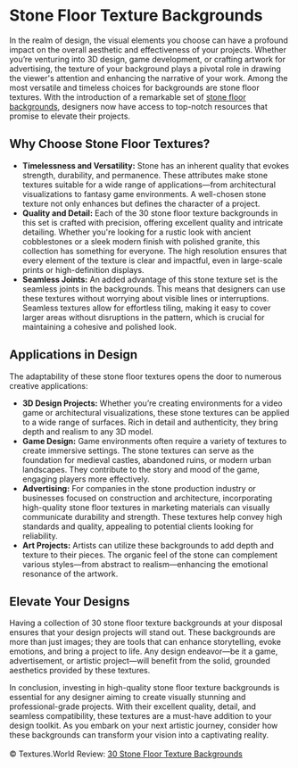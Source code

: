 <h1>Stone Floor Texture Backgrounds</h1>

In the realm of design, the visual elements you choose can have a profound impact on the overall aesthetic and effectiveness of your projects. Whether you’re venturing into 3D design, game development, or crafting artwork for advertising, the texture of your background plays a pivotal role in drawing the viewer's attention and enhancing the narrative of your work. Among the most versatile and timeless choices for backgrounds are stone floor textures. With the introduction of a remarkable set of <a href="https://textures.world/stone/30-stone-floor-texture-backgrounds">stone floor backgrounds</a>, designers now have access to top-notch resources that promise to elevate their projects.

<h2>Why Choose Stone Floor Textures?</h2>
<ul>
<li><strong>Timelessness and Versatility:</strong> Stone has an inherent quality that evokes strength, durability, and permanence. These attributes make stone textures suitable for a wide range of applications—from architectural visualizations to fantasy game environments. A well-chosen stone texture not only enhances but defines the character of a project.</li>

<li><strong>Quality and Detail:</strong> Each of the 30 stone floor texture backgrounds in this set is crafted with precision, offering excellent quality and intricate detailing. Whether you're looking for a rustic look with ancient cobblestones or a sleek modern finish with polished granite, this collection has something for everyone. The high resolution ensures that every element of the texture is clear and impactful, even in large-scale prints or high-definition displays.</li>

<li><strong>Seamless Joints:</strong> An added advantage of this stone texture set is the seamless joints in the backgrounds. This means that designers can use these textures without worrying about visible lines or interruptions. Seamless textures allow for effortless tiling, making it easy to cover larger areas without disruptions in the pattern, which is crucial for maintaining a cohesive and polished look.</li>
</ul>
<h2>Applications in Design</h2>
The adaptability of these stone floor textures opens the door to numerous creative applications:
<ul>
<li><strong>3D Design Projects:</strong> Whether you’re creating environments for a video game or architectural visualizations, these stone textures can be applied to a wide range of surfaces. Rich in detail and authenticity, they bring depth and realism to any 3D model.</li>

<li><strong>Game Design:</strong> Game environments often require a variety of textures to create immersive settings. The stone textures can serve as the foundation for medieval castles, abandoned ruins, or modern urban landscapes. They contribute to the story and mood of the game, engaging players more effectively.</li>

<li><strong>Advertising:</strong> For companies in the stone production industry or businesses focused on construction and architecture, incorporating high-quality stone floor textures in marketing materials can visually communicate durability and strength. These textures help convey high standards and quality, appealing to potential clients looking for reliability.</li>

<li><strong>Art Projects:</strong> Artists can utilize these backgrounds to add depth and texture to their pieces. The organic feel of the stone can complement various styles—from abstract to realism—enhancing the emotional resonance of the artwork.</li>
</ul>
<h2>Elevate Your Designs</h2>
Having a collection of 30 stone floor texture backgrounds at your disposal ensures that your design projects will stand out. These backgrounds are more than just images; they are tools that can enhance storytelling, evoke emotions, and bring a project to life. Any design endeavor—be it a game, advertisement, or artistic project—will benefit from the solid, grounded aesthetics provided by these textures.

In conclusion, investing in high-quality stone floor texture backgrounds is essential for any designer aiming to create visually stunning and professional-grade projects. With their excellent quality, detail, and seamless compatibility, these textures are a must-have addition to your design toolkit. As you embark on your next artistic journey, consider how these backgrounds can transform your vision into a captivating reality.
<br><br>
© Textures.World Review: <a href="https://textures.world/stone/30-stone-floor-texture-backgrounds">30 Stone Floor Texture Backgrounds</a>
